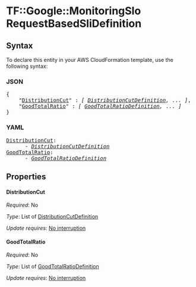 # TF::Google::MonitoringSlo RequestBasedSliDefinition

## Syntax

To declare this entity in your AWS CloudFormation template, use the following syntax:

### JSON

<pre>
{
    "<a href="#distributioncut" title="DistributionCut">DistributionCut</a>" : <i>[ <a href="distributioncutdefinition.md">DistributionCutDefinition</a>, ... ]</i>,
    "<a href="#goodtotalratio" title="GoodTotalRatio">GoodTotalRatio</a>" : <i>[ <a href="goodtotalratiodefinition.md">GoodTotalRatioDefinition</a>, ... ]</i>
}
</pre>

### YAML

<pre>
<a href="#distributioncut" title="DistributionCut">DistributionCut</a>: <i>
      - <a href="distributioncutdefinition.md">DistributionCutDefinition</a></i>
<a href="#goodtotalratio" title="GoodTotalRatio">GoodTotalRatio</a>: <i>
      - <a href="goodtotalratiodefinition.md">GoodTotalRatioDefinition</a></i>
</pre>

## Properties

#### DistributionCut

_Required_: No

_Type_: List of <a href="distributioncutdefinition.md">DistributionCutDefinition</a>

_Update requires_: [No interruption](https://docs.aws.amazon.com/AWSCloudFormation/latest/UserGuide/using-cfn-updating-stacks-update-behaviors.html#update-no-interrupt)

#### GoodTotalRatio

_Required_: No

_Type_: List of <a href="goodtotalratiodefinition.md">GoodTotalRatioDefinition</a>

_Update requires_: [No interruption](https://docs.aws.amazon.com/AWSCloudFormation/latest/UserGuide/using-cfn-updating-stacks-update-behaviors.html#update-no-interrupt)

